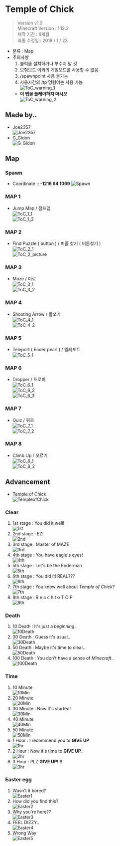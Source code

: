 ﻿# Temple of Chick
  > Version v1.0  
  > Minecraft Version : 1.12.2  
  > 제작 기간 : 6개월  
  > 최종 수정일 : 2019 / 1 / 23
  - 분류 : Map
  - 주의사항
    1. 블럭을 설치하거나 부수지 말 것
    2. 모험모드 이외의 게임모드를 사용할 수 없음
    3. /spawnpoint 사용 불가능
    4. 사용자간의 /tp 명령어는 사용 가능  
    ![ToC_warning_1](https://github.com/joe2357/TempleofChick/picture/Toc_warning_1.png)
    - **이 맵을 플레이하지 마시오**  
    ![ToC_warning_2](https://github.com/joe2357/TempleofChick/picture/Toc_warning_2.png)
## Made by..
  - Joe2357  
  ![Joe2357](https://github.com/joe2357/TempleofChick/picture/Joe2357.png)  
  - G_Gidon  
  ![G_Gidon](https://github.com/joe2357/TempleofChick/picture/G_Gidon.png)
## Map
### Spawn
  - Coordinate :: **-1216 64 1069**
  ![Spawn](https://github.com/joe2357/TempleofChick/picture/Spawn.png)
### MAP 1
  - Jump Map / 점프맵  
  ![ToC_1_1](https://github.com/joe2357/TempleofChick/picture/map/Toc_1_1.png)  
  ![ToC_1_2](https://github.com/joe2357/TempleofChick/picture/map/Toc_1_2.png)
### MAP 2
  - Find Puzzle ( button ) / 퍼즐 찾기 ( 버튼찾기 )  
  ![ToC_2_1](https://github.com/joe2357/TempleofChick/picture/map/Toc_2_1.png)  
  ![ToC_2_picture](https://github.com/joe2357/TempleofChick/picture/map/Toc_2_picture.png)
### MAP 3
  - Maze / 미로  
  ![ToC_3_1](https://github.com/joe2357/TempleofChick/picture/map/Toc_3_1.png)  
  ![ToC_3_2](https://github.com/joe2357/TempleofChick/picture/map/Toc_3_2.png)
### MAP 4
  - Shooting Arrow / 활쏘기  
  ![ToC_4_1](https://github.com/joe2357/TempleofChick/picture/map/Toc_4_1.png)  
  ![ToC_4_2](https://github.com/joe2357/TempleofChick/picture/map/Toc_4_2.png)
### MAP 5
  - Teleport ( Ender pearl ) / 텔레포트  
  ![ToC_5_1](https://github.com/joe2357/TempleofChick/picture/map/Toc_5_1.png)
### MAP 6
  - Dropper / 드로퍼  
  ![ToC_6_1](https://github.com/joe2357/TempleofChick/picture/map/Toc_6_1.png)  
  ![ToC_6_2](https://github.com/joe2357/TempleofChick/picture/map/Toc_6_2.png)  
  ![ToC_6_3](https://github.com/joe2357/TempleofChick/picture/map/Toc_6_3.png)  
### MAP 7
  - Quiz / 퀴즈  
  ![ToC_7_1](https://github.com/joe2357/TempleofChick/picture/map/Toc_7_1.png)  
  ![ToC_7_2](https://github.com/joe2357/TempleofChick/picture/map/Toc_7_2.png)
### MAP 8
  - Climb Up / 오르기  
  ![ToC_8_1](https://github.com/joe2357/TempleofChick/picture/map/Toc_8_1.png)  
  ![ToC_8_2](https://github.com/joe2357/TempleofChick/picture/map/Toc_8_2.png)
## Advancement
  - Temple of Chick  
  ![TempleofChick](https://github.com/joe2357/TempleofChick/picture/advancement/AD_TempleofChick.png)
### Clear
  1. 1st stage : You did it well!  
  ![1st](https://github.com/joe2357/TempleofChick/picture/advancement/AD_1st.png)
  2. 2nd stage : EZ!  
  ![2nd](https://github.com/joe2357/TempleofChick/picture/advancement/AD_2nd.png)
  3. 3rd stage : Master of MAZE  
  ![3rd](https://github.com/joe2357/TempleofChick/picture/advancement/AD_3rd.png)
  4. 4th stage : You have eagle's eyes!  
  ![4th](https://github.com/joe2357/TempleofChick/picture/advancement/AD_4th.png)
  5. 5th stage : Let's be the Enderman  
  ![5th](https://github.com/joe2357/TempleofChick/picture/advancement/AD_5th.png)
  6. 6th stage : You did it! REAL???  
  ![6th](https://github.com/joe2357/TempleofChick/picture/advancement/AD_6th.png)
  7. 7th stage : You know well about *Temple of Chick*?  
  ![7th](https://github.com/joe2357/TempleofChick/picture/advancement/AD_7th.png)
  8. 8th stage : R e a c h t o T O P  
  ![8th](https://github.com/joe2357/TempleofChick/picture/advancement/AD_8th.png)
### Death
  1. 10 Death : It's just a *beginning*..  
  ![10Death](https://github.com/joe2357/TempleofChick/picture/advancement/AD_10Death.png)
  2. 30 Death : Guess it's usual..  
  ![30Death](https://github.com/joe2357/TempleofChick/picture/advancement/AD_30Death.png)
  3. 50 Death : Maybe it's time to clear..  
  ![50Death](https://github.com/joe2357/TempleofChick/picture/advancement/AD_50Death.png)
  4. 100 Death : You don't have a sense of *Minecraft*..  
  ![100Death](https://github.com/joe2357/TempleofChick/picture/advancement/AD_100Death.png)
### Time
  1. 10 Minute  
  ![10Min](https://github.com/joe2357/TempleofChick/picture/advancement/AD_10Min.png)
  2. 20 Minute  
  ![20Min](https://github.com/joe2357/TempleofChick/picture/advancement/AD_20Min.png)
  3. 30 Minute : Now it's started!  
  ![30Min](https://github.com/joe2357/TempleofChick/picture/advancement/AD_30Min.png)
  4. 40 Minute  
  ![40Min](https://github.com/joe2357/TempleofChick/picture/advancement/AD_40Min.png)
  5. 50 Minute  
  ![50Min](https://github.com/joe2357/TempleofChick/picture/advancement/AD_50Min.png)
  6. 1 Hour : I recommend you to **GIVE UP**  
  ![1hr](https://github.com/joe2357/TempleofChick/picture/advancement/AD_1hr.png)
  7. 2 Hour : Now it's time to **GIVE UP**..  
  ![2hr](https://github.com/joe2357/TempleofChick/picture/advancement/AD_2hr.png)
  8. 3 Hour : PLZ **GIVE UP!**!!!  
  ![3hr](https://github.com/joe2357/TempleofChick/picture/advancement/AD_3hr.png)
### Easter egg
  1. Wasn't it bored?  
  ![Easter1](https://github.com/joe2357/TempleofChick/picture/advancement/AD_Easter1.png)
  2. How did you find this?  
  ![Easter2](https://github.com/joe2357/TempleofChick/picture/advancement/AD_Easter2.png)
  3. Why you're here??  
  ![Easter3](https://github.com/joe2357/TempleofChick/picture/advancement/AD_Easter3.png)
  4. FEEL DIZZY..  
  ![Easter4](https://github.com/joe2357/TempleofChick/picture/advancement/AD_Easter4.png)
  5. Wrong Way  
  ![Easter5](https://github.com/joe2357/TempleofChick/picture/advancement/AD_Easter5.png)